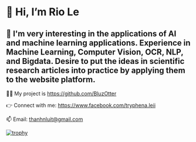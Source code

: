 # 👋 Hi, I’m Rio Le
## 👀 I'm very interesting in the applications of AI and machine learning applications. Experience in Machine Learning, Computer Vision, OCR, NLP, and Bigdata. Desire to put the ideas in scientific research articles into practice by applying them to the website platform.
👨‍💻 My project is https://github.com/BluzOtter

👉 Connect with me: https://www.facebook.com/tryphena.leii

📫 Email: thanhnluit@gmail.com 

[![trophy](https://github-profile-trophy.vercel.app/?username=BluzOtter)](https://github.com/ryo-ma/github-profile-trophy)



<!---
BluzOtter/BluzOtter is a ✨ special ✨ repository because its `README.md` (this file) appears on your GitHub profile.
You can click the Preview link to take a look at your changes.
--->
